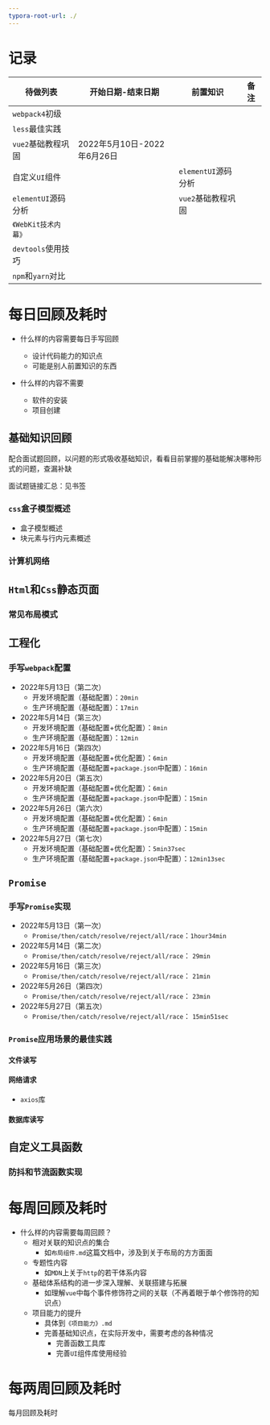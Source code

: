 ```yaml
---
typora-root-url: ./
---
```


# 记录

| 待做列表             | 开始日期-结束日期           | 前置知识            | 备注 |
| -------------------- | --------------------------- | ------------------- | ---- |
| `webpack4`初级       |                             |                     |      |
| `less`最佳实践       |                             |                     |      |
| `vue2`基础教程巩固   | 2022年5月10日-2022年6月26日 |                     |      |
| 自定义`UI`组件       |                             | `elementUI`源码分析 |      |
| `elementUI`源码分析  |                             | `vue2`基础教程巩固  |      |
| `《WebKit技术内幕》` |                             |                     |      |
| `devtools`使用技巧   |                             |                     |      |
| `npm`和`yarn`对比    |                             |                     |      |

# 每日回顾及耗时

- 什么样的内容需要每日手写回顾
  - 设计代码能力的知识点
  - 可能是别人前置知识的东西

- 什么样的内容不需要
  - 软件的安装
  - 项目创建

## 基础知识回顾

配合面试题回顾，以问题的形式吸收基础知识，看看目前掌握的基础能解决哪种形式的问题，查漏补缺

面试题链接汇总：见书签

### `css`盒子模型概述

- 盒子模型概述
- 块元素与行内元素概述

### 计算机网络



## `Html`和`Css`静态页面

### 常见布局模式



## 工程化

### 手写`webpack`配置

- 2022年5月13日（第二次）
  - 开发环境配置（基础配置）：`20min`
  - 生产环境配置（基础配置）：`17min`
- 2022年5月14日（第三次）
  - 开发环境配置（基础配置+优化配置）：`8min`
  - 生产环境配置（基础配置）：`12min`
- 2022年5月16日（第四次）
  - 开发环境配置（基础配置+优化配置）：`6min`
  - 生产环境配置（基础配置+`package.json`中配置）：`16min`
- 2022年5月20日（第五次）
  - 开发环境配置（基础配置+优化配置）：`6min`
  - 生产环境配置（基础配置+`package.json`中配置）：`15min`
- 2022年5月26日（第六次）
  - 开发环境配置（基础配置+优化配置）：`6min`
  - 生产环境配置（基础配置+`package.json`中配置）：`15min`
- 2022年5月27日（第七次）
  - 开发环境配置（基础配置+优化配置）：`5min37sec`
  - 生产环境配置（基础配置+`package.json`中配置）：`12min13sec`

## `Promise`

### 手写`Promise`实现

- 2022年5月13日（第一次）
  - `Promise/then/catch/resolve/reject/all/race`：`1hour34min`
- 2022年5月14日（第二次）
  - `Promise/then/catch/resolve/reject/all/race`： `29min`
- 2022年5月16日（第三次）
  - `Promise/then/catch/resolve/reject/all/race`： `21min`
- 2022年5月26日（第四次）
  - `Promise/then/catch/resolve/reject/all/race`： `23min`
- 2022年5月27日（第五次）
  - `Promise/then/catch/resolve/reject/all/race`： `15min51sec`

### `Promise`应用场景的最佳实践

#### 文件读写



#### 网络请求

- `axios`库

#### 数据库读写

## 自定义工具函数

### 防抖和节流函数实现



# 每周回顾及耗时

- 什么样的内容需要每周回顾？
  - 相对关联的知识点的集合
    - 如`布局组件.md`这篇文档中，涉及到关于布局的方方面面
  - 专题性内容
    - 如`MDN`上关于`http`的若干体系内容
  - 基础体系结构的进一步深入理解、关联搭建与拓展
    - 如理解`vue`中每个事件修饰符之间的关联（不再着眼于单个修饰符的知识点）
  - 项目能力的提升
    - 具体到`《项目能力》.md`
    - 完善基础知识点，在实际开发中，需要考虑的各种情况
      - 完善函数工具库
      - 完善`UI`组件库使用经验

# 每两周回顾及耗时



每月回顾及耗时
